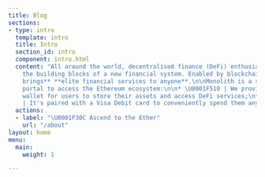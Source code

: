 ```yaml
---
title: Blog
sections:
- type: intro
  template: intro
  title: Intro
  section_id: intro
  component: intro.html
  content: "All around the world, decentralised finance (DeFi) enthusiasts are crafting
    the building blocks of a new financial system. Enabled by blockchains, **DeFi
    brings** **elite financial services to anyone**.\n\nMonolith is a simple and convenient
    portal to access the Ethereum ecosystem:\n\n* \U0001F510 | We provide a secure
    wallet for users to store their assets and access DeFi services;\n* \U0001F4B3
    | It's paired with a Visa Debit card to conveniently spend them anywhere"
  actions:
  - label: "\U0001F30C Ascend to the Ether"
    url: "/about"
layout: home
menu:
  main:
    weight: 1

---
```

